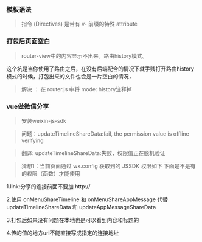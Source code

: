 ### 模板语法

>指令 (Directives) 是带有 v- 前缀的特殊 attribute



### 打包后页面空白

>router-view中的内容显示不出来。路由history模式。

这个坑是当你使用了路由之后，在没有后端配合的情况下就手贱打开路由history模式的时候，打包出来的文件也会是一片空白的情况，

>解决 ： 在 router.js 中将 mode: history注释掉




### vue做微信分享


>安装weixin-js-sdk

>问题：updateTimelineShareData:fail, the permission value is offline verifying
	
>翻译: updateTimelineShareData:失败，权限值正在脱机验证


>猜想1：当前页面通过 wx.config 获取到的 JSSDK 权限如下
下面是不是有的权限（函数）才能使用


1.link:分享的连接前面不要加   http://

2.使用 onMenuShareTimeline 和 onMenuShareAppMessage  代替 updateTimelineShareData 和 updateAppMessageShareData

3.打包后如果没有问题在本地也是可以看到内容和标题的

4.传的值的地方url不能直接写成指定的连接地址